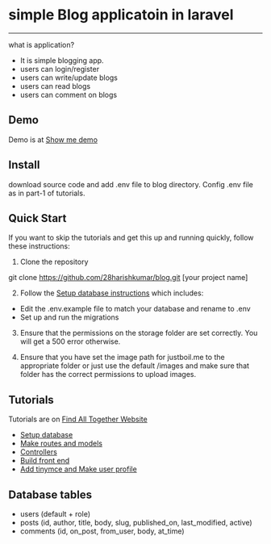 # simple Blog applicatoin in laravel
------------
what is application?
* It is simple blogging app.
* users can login/register
* users can write/update blogs
* users can read blogs
* users can comment on blogs

Demo
------------
Demo is at [Show me demo](https://sweet-blog.herokuapp.com/)

Install
------------
download source code and add .env file to blog directory. Config .env file as in part-1 of tutorials.

Quick Start
------------
If you want to skip the tutorials and get this up and running quickly, follow these instructions:

1. Clone the repository

  git clone https://github.com/28harishkumar/blog.git [your project name]

2. Follow the [Setup database instructions](http://www.findalltogether.com/wp/webdevelopment/framework/laravel/simple-blog-application-in-laravel-5-part-1-setup-database) which includes:

* Edit the .env.example file to match your database and rename to .env
* Set up and run the migrations

3. Ensure that the permissions on the storage folder are set correctly. You will get a 500 error otherwise.

4. Ensure that you have set the image path for justboil.me to the appropriate folder or just use the default /images and make sure that folder has the correct permissions to upload images.

Tutorials
------------
Tutorials are on [Find All Together Website](http://www.findalltogether.com/wp/simple-blog-ap…n-in-laravel-5/)
* [Setup database](http://www.findalltogether.com/wp/webdevelopment/framework/laravel/simple-blog-application-in-laravel-5-part-1-setup-database)
* [Make routes and models](http://www.findalltogether.com/wp/webdevelopment/framework/laravel/simple-blog-application-in-laravel-5-part-2-routes-and-models)
* [Controllers](http://www.findalltogether.com/wp/webdevelopment/framework/laravel/simple-blog-application-in-laravel-5-part-3-controllers)
* [Build front end](http://www.findalltogether.com/wp/webdevelopment/framework/laravel/simple-blog-application-in-laravel-5-part-4-build-front-end)
* [Add tinymce and Make user profile](http://www.findalltogether.com/wp/webdevelopment/framework/laravel/simple-blog-application-in-laravel-5-part-5-add-tinymce-and-user-profile)

Database tables
------------
* users (default + role)
* posts (id, author, title, body, slug, published_on, last_modified, active)
* comments (id, on_post, from_user, body, at_time)
